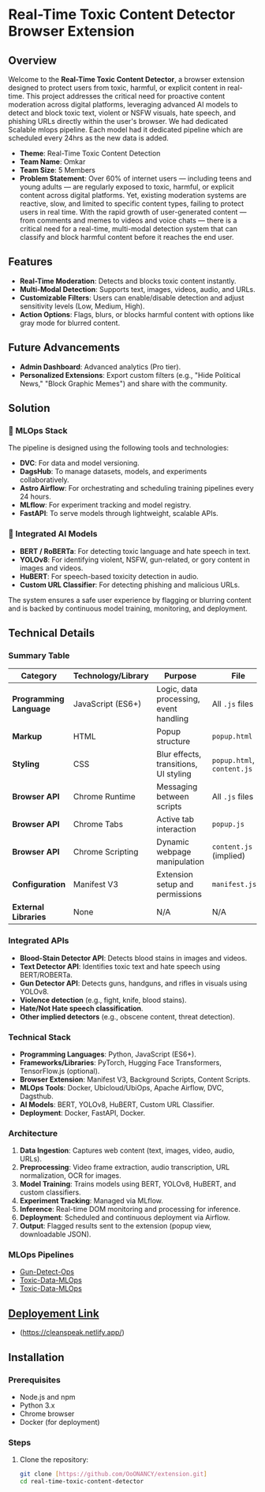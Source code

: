 # Real-Time Toxic Content Detector Browser Extension

## Overview
Welcome to the **Real-Time Toxic Content Detector**, a browser extension designed to protect users from toxic, harmful, or explicit content in real-time. This project addresses the critical need for proactive content moderation across digital platforms, leveraging advanced AI models to detect and block toxic text, violent or NSFW visuals, hate speech, and phishing URLs directly within the user's browser. We had dedicated Scalable mlops pipeline. Each model had it dedicated pipeline which are scheduled every 24hrs as the new data is added.

- **Theme**: Real-Time Toxic Content Detection
- **Team Name**: Omkar
- **Team Size**: 5 Members
- **Problem Statement**: Over 60% of internet users — including teens and young adults — are regularly exposed to toxic, harmful, or explicit content across digital platforms. Yet, existing moderation systems are reactive, slow, and limited to specific content types, failing to protect users in real time. With the rapid growth of user-generated content — from comments and memes to videos and voice chats — there is a critical need for a real-time, multi-modal detection system that can classify and block harmful content before it reaches the end user.

## Features
- **Real-Time Moderation**: Detects and blocks toxic content instantly.
- **Multi-Modal Detection**: Supports text, images, videos, audio, and URLs.
- **Customizable Filters**: Users can enable/disable detection and adjust sensitivity levels (Low, Medium, High).
- **Action Options**: Flags, blurs, or blocks harmful content with options like gray mode for blurred content.

## Future Advancements
- **Admin Dashboard**: Advanced analytics (Pro tier).
- **Personalized Extensions**: Export custom filters (e.g., "Hide Political News," "Block Graphic Memes") and share with the community.

## Solution
### 🔁 MLOps Stack
The pipeline is designed using the following tools and technologies:
- **DVC**: For data and model versioning.
- **DagsHub**: To manage datasets, models, and experiments collaboratively.
- **Astro Airflow**: For orchestrating and scheduling training pipelines every 24 hours.
- **MLflow**: For experiment tracking and model registry.
- **FastAPI**: To serve models through lightweight, scalable APIs.

### 🤖 Integrated AI Models
- **BERT / RoBERTa**: For detecting toxic language and hate speech in text.
- **YOLOv8**: For identifying violent, NSFW, gun-related, or gory content in images and videos.
- **HuBERT**: For speech-based toxicity detection in audio.
- **Custom URL Classifier**: For detecting phishing and malicious URLs.

The system ensures a safe user experience by flagging or blurring content and is backed by continuous model training, monitoring, and deployment.

## Technical Details

### Summary Table
| Category          | Technology/Library         | Purpose                              | File                  |
|-------------------|----------------------------|--------------------------------------|-----------------------|
| **Programming Language** | JavaScript (ES6+)          | Logic, data processing, event handling | All `.js` files       |
| **Markup**        | HTML                       | Popup structure                      | `popup.html`          |
| **Styling**       | CSS                        | Blur effects, transitions, UI styling | `popup.html`, `content.js` |
| **Browser API**   | Chrome Runtime             | Messaging between scripts            | All `.js` files       |
| **Browser API**   | Chrome Tabs                | Active tab interaction               | `popup.js`            |
| **Browser API**   | Chrome Scripting           | Dynamic webpage manipulation         | `content.js` (implied) |
| **Configuration** | Manifest V3                | Extension setup and permissions      | `manifest.json`       |
| **External Libraries** | None                     | N/A                                  | N/A                   |

### Integrated APIs
- **Blood-Stain Detector API**: Detects blood stains in images and videos.
- **Text Detector API**: Identifies toxic text and hate speech using BERT/ROBERTa.
- **Gun Detector API**: Detects guns, handguns, and rifles in visuals using YOLOv8.
- **Violence detection** (e.g., fight, knife, blood stains).
- **Hate/Not Hate speech classification**.
- **Other implied detectors** (e.g., obscene content, threat detection).

### Technical Stack
- **Programming Languages**: Python, JavaScript (ES6+).
- **Frameworks/Libraries**: PyTorch, Hugging Face Transformers, TensorFlow.js (optional).
- **Browser Extension**: Manifest V3, Background Scripts, Content Scripts.
- **MLOps Tools**: Docker, Ubicloud/UbiOps, Apache Airflow, DVC, Dagsthub.
- **AI Models**: BERT, YOLOv8, HuBERT, Custom URL Classifier.
- **Deployment**: Docker, FastAPI, Docker.

### Architecture
1. **Data Ingestion**: Captures web content (text, images, video, audio, URLs).
2. **Preprocessing**: Video frame extraction, audio transcription, URL normalization, OCR for images.
3. **Model Training**: Trains models using BERT, YOLOv8, HuBERT, and custom classifiers.
4. **Experiment Tracking**: Managed via MLflow.
5. **Inference**: Real-time DOM monitoring and processing for inference.
6. **Deployment**: Scheduled and continuous deployment via Airflow.
7. **Output**: Flagged results sent to the extension (popup view, downloadable JSON).

### MLOps Pipelines
- [Gun-Detect-Ops](https://github.com/Aryan-coder-student/Gun-Detect-Ops)
- [Toxic-Data-MLOps](https://github.com/Aryan-coder-student/toxic-data-MLOps)
- [Toxic-Data-MLOps](https://github.com/Aryan-coder-student/BloodStain-OPs.git)

## [Deployement Link](https://cleanspeak.netlify.app/)
-  (https://cleanspeak.netlify.app/)

## Installation

### Prerequisites
- Node.js and npm
- Python 3.x
- Chrome browser
- Docker (for deployment)

### Steps
1. Clone the repository:
   ```bash
   git clone [https://github.com/OoONANCY/extension.git]
   cd real-time-toxic-content-detector
